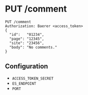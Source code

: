 PUT /comment
=============

```
PUT /comment
Authorization: Baerer <access_token>
{
  "id":   "01234",
  "page": "12345",
  "site": "23456",
  "body": "No comments."
}
```

Configuration
-------------

* `ACCESS_TOKEN_SECRET`
* `ES_ENDPOINT`
* `PORT`


